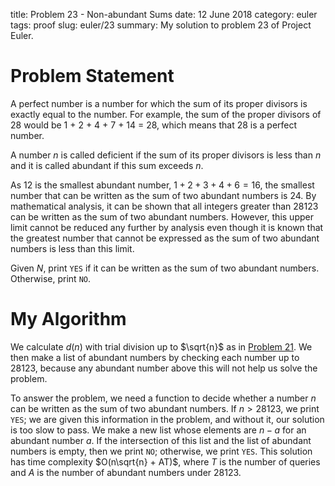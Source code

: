 title: Problem 23 - Non-abundant Sums
date: 12 June 2018
category: euler
tags: proof
slug: euler/23
summary: My solution to problem 23 of Project Euler.

# Problem Statement

A perfect number is a number for which the sum of its proper divisors is exactly equal to the number. For example, the sum of the proper divisors of 28 would be 1 + 2 + 4 + 7 + 14 = 28, which means that 28 is a perfect number.

A number $n$ is called deficient if the sum of its proper divisors is less than $n$ and it is called abundant if this sum exceeds $n$.

As 12 is the smallest abundant number, $1 + 2 + 3 + 4 + 6 = 16$, the smallest number that can be written as the sum of two abundant numbers is 24. By mathematical analysis, it can be shown that all integers greater than 28123 can be written as the sum of two abundant numbers. However, this upper limit cannot be reduced any further by analysis even though it is known that the greatest number that cannot be expressed as the sum of two abundant numbers is less than this limit.

Given $N$, print `YES` if it can be written as the sum of two abundant numbers.
Otherwise, print `NO`.

# My Algorithm

We calculate $d(n)$ with trial division up to $\sqrt{n}$ as in [Problem 21](../21/).
We then make a list of abundant numbers by checking each number up to 28123, because any abundant number above this will not help us solve the problem.

To answer the problem, we need a function to decide whether a number $n$ can be written as the sum of two abundant numbers.
If $n > 28123$, we print `YES`; we are given this information in the problem, and without it, our solution is too slow to pass.
We make a new list whose elements are $n - a$ for an abundant number $a$.
If the intersection of this list and the list of abundant numbers is empty, then we print `NO`; otherwise, we print `YES`.
This solution has time complexity $O(n\sqrt{n} + AT)$, where $T$ is the number of queries and $A$ is the number of abundant numbers under 28123.
